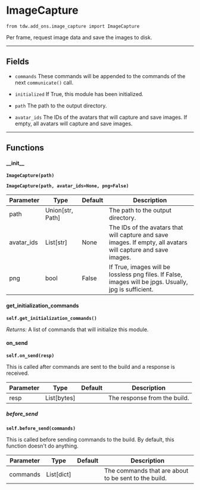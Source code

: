 # ImageCapture

`from tdw.add_ons.image_capture import ImageCapture`

Per frame, request image data and save the images to disk.

***

## Fields

- `commands` These commands will be appended to the commands of the next `communicate()` call.

- `initialized` If True, this module has been initialized.

- `path` The path to the output directory.

- `avatar_ids` The IDs of the avatars that will capture and save images. If empty, all avatars will capture and save images.

***

## Functions

#### \_\_init\_\_

**`ImageCapture(path)`**

**`ImageCapture(path, avatar_ids=None, png=False)`**

| Parameter | Type | Default | Description |
| --- | --- | --- | --- |
| path |  Union[str, Path] |  | The path to the output directory. |
| avatar_ids |  List[str] | None | The IDs of the avatars that will capture and save images. If empty, all avatars will capture and save images. |
| png |  bool  | False | If True, images will be lossless png files. If False, images will be jpgs. Usually, jpg is sufficient. |

#### get_initialization_commands

**`self.get_initialization_commands()`**

_Returns:_  A list of commands that will initialize this module.

#### on_send

**`self.on_send(resp)`**

This is called after commands are sent to the build and a response is received.

| Parameter | Type | Default | Description |
| --- | --- | --- | --- |
| resp |  List[bytes] |  | The response from the build. |

##### before_send

**`self.before_send(commands)`**

This is called before sending commands to the build. By default, this function doesn't do anything.

| Parameter | Type | Default | Description |
| --- | --- | --- | --- |
| commands |  List[dict] |  | The commands that are about to be sent to the build. |



